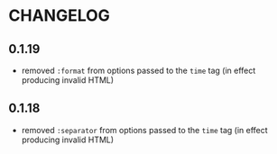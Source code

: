 # CHANGELOG

## 0.1.19

* removed `:format` from options passed to the `time` tag (in effect producing invalid HTML)

## 0.1.18

* removed `:separator` from options passed to the `time` tag (in effect producing invalid HTML)
